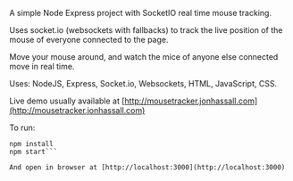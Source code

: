 A simple Node Express project with SocketIO real time mouse tracking.

Uses socket.io (websockets with fallbacks) to track the live position of the mouse of everyone connected to the page.

Move your mouse around, and watch the mice of anyone else connected move in real time.

Uses: NodeJS, Express, Socket.io, Websockets, HTML, JavaScript, CSS.

Live demo usually available at [http://mousetracker.jonhassall.com](http://mousetracker.jonhassall.com)

To run:

```git clone
npm install
npm start```

And open in browser at [http://localhost:3000](http://localhost:3000)